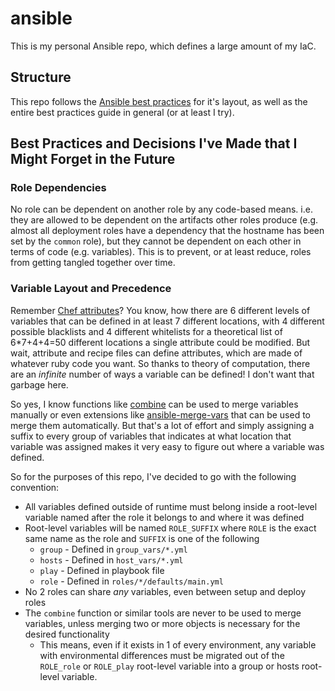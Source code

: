 # ansible

This is my personal Ansible repo, which defines a large amount of my IaC.

## Structure

This repo follows the [Ansible best practices](https://docs.ansible.com/ansible/latest/user_guide/playbooks_best_practices.html#directory-layout)
for it's layout, as well as the entire best practices guide in general
(or at least I try).

## Best Practices and Decisions I've Made that I Might Forget in the Future

### Role Dependencies

No role can be dependent on another role by any code-based means.
i.e. they are allowed to be dependent on the artifacts other roles produce
(e.g. almost all deployment roles have a dependency that the hostname has been
set by the `common` role), but they cannot be dependent on each other
in terms of code (e.g. variables). This is to prevent, or at least reduce,
roles from getting tangled together over time.

### Variable Layout and Precedence

Remember [Chef attributes](https://docs.chef.io/attributes/)?
You know, how there are 6 different levels of variables that can be defined in
at least 7 different locations, with 4 different possible blacklists and 4
different whitelists for a theoretical list of 6*7+4+4=50 different locations
a single attribute could be modified. But wait, attribute and recipe files
can define attributes, which are made of whatever ruby code you want.
So thanks to theory of computation, there are an _infinite_ number of ways a
variable can be defined! I don't want that garbage here.

So yes, I know functions like
[combine](https://docs.ansible.com/ansible/latest/user_guide/playbooks_filters.html#combining-hashes-dictionaries)
can be used to merge variables manually or even extensions like
[ansible-merge-vars](https://pypi.org/project/ansible-merge-vars/)
that can be used to merge them automatically. But that's a lot of effort and
simply assigning a suffix to every group of variables that indicates at what
location that variable was assigned makes it very easy to figure out where
a variable was defined.

So for the purposes of this repo, I've decided to go with the following
convention:

- All variables defined outside of runtime must belong inside a root-level
variable named after the role it belongs to and where it was defined
- Root-level variables will be named `ROLE_SUFFIX` where `ROLE` is
  the exact same name as the role and `SUFFIX` is one of the following
  - `group` - Defined in `group_vars/*.yml`
  - `hosts` - Defined in `host_vars/*.yml`
  - `play` - Defined in playbook file
  - `role` - Defined in `roles/*/defaults/main.yml`
- No 2 roles can share _any_ variables, even between setup and deploy roles
- The `combine` function or similar tools are never to be used to merge
  variables, unless merging two or more objects is necessary for the desired
  functionality
  - This means, even if it exists in 1 of every environment, any variable
    with environmental differences must be migrated out of the `ROLE_role` or
    `ROLE_play` root-level variable into a group or hosts root-level variable.
